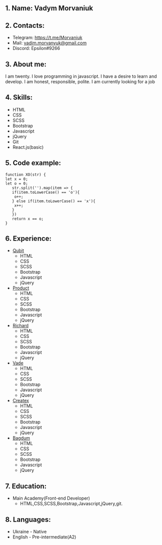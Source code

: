 ## 1. Name: Vadym Morvaniuk

## 2. Contacts:
* Telegram: https://t.me/Morvaniuk
* Mail: vadim.morvanyuk@gmail.com
* Discord: Epsilon#9266

## 3. About me:
I am twenty. I love programming in javascript. I have a desire to learn and develop. I am honest, responsible, polite. I am currently looking for a job


## 4. Skills:
* HTML
* CSS
* SCSS
* Bootstrap
* Javascript
* jQuery
* Git
* React.js(basic)

## 5. Code example:
```
function XO(str) {
let x = 0;
let o = 0;
   str.split('').map(item => {
   if(item.toLowerCase() == 'o'){
    o++;
   } else if(item.toLowerCase() == 'x'){
    x++;
   }
   })
   return x == o;
}
```

## 6. Experience:
* [Qubit](https://vadimmorvanyuk.github.io/v.morvanyuk/Qubit/index.html)
    * HTML
    * CSS
    * SCSS
    * Bootstrap
    * Javascript
    * jQuery
* [Product](https://vadimmorvanyuk.github.io/v.morvanyuk/Product/index.html)
    * HTML
    * CSS
    * SCSS
    * Bootstrap
    * Javascript
    * jQuery
* [Richard](https://vadimmorvanyuk.github.io/v.morvanyuk/Richard/index.html)
    * HTML
    * CSS
    * SCSS
    * Bootstrap
    * Javascript
    * jQuery
* [Vade](https://vadimmorvanyuk.github.io/v.morvanyuk/Vade/index.html)
    * HTML
    * CSS
    * SCSS
    * Bootstrap
    * Javascript
    * jQuery
* [Createx](https://vadimmorvanyuk.github.io/v.morvanyuk/Createx/index.html)
    * HTML
    * CSS
    * SCSS
    * Bootstrap
    * Javascript
    * jQuery
* [Bagdum](https://vadimmorvanyuk.github.io/v.morvanyuk/Bagdum/index.html)
    * HTML
    * CSS
    * SCSS
    * Bootstrap
    * Javascript
    * jQuery

## 7. Education:
* Main Academy(Front-end Developer)
    + HTML,CSS,SCSS,Bootstrap,Javascript,jQuery,git.

## 8. Languages:
* Ukraine - Native
* English - Pre-intermediate(A2)


